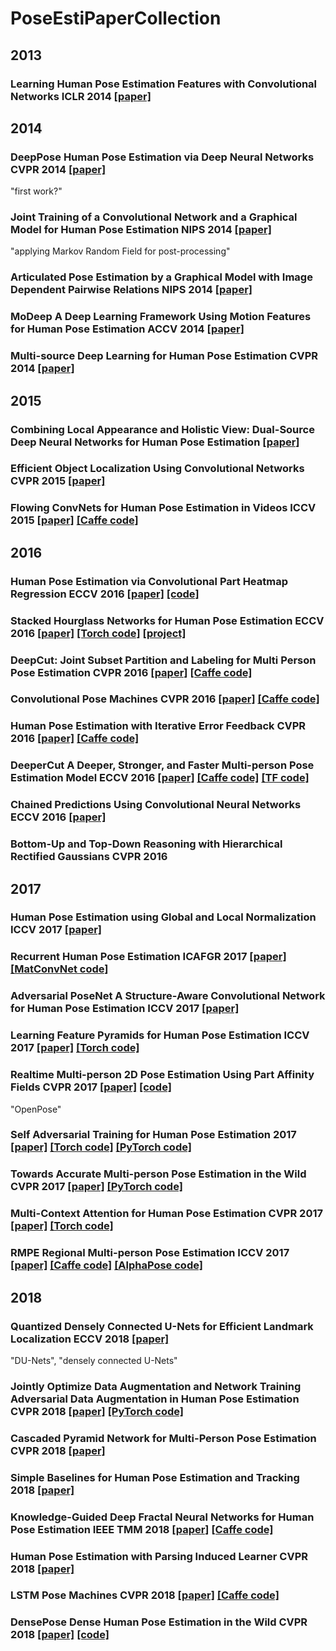 # PoseEstiPaperCollection

## 2013
### Learning Human Pose Estimation Features with Convolutional Networks ICLR 2014 [[paper]](https://arxiv.org/abs/1312.7302)

## 2014
### DeepPose Human Pose Estimation via Deep Neural Networks CVPR 2014 [[paper]](http://www.cv-foundation.org/openaccess/content_cvpr_2014/html/Toshev_DeepPose_Human_Pose_2014_CVPR_paper.html)
"first work?"
### Joint Training of a Convolutional Network and a Graphical Model for Human Pose Estimation NIPS 2014 [[paper]](http://papers.nips.cc/paper/5573-joint-training-of-a-convolutional-network-and-a-graphical-model-for-human-pose-estimation)
"applying Markov Random Field for post-processing"
### Articulated Pose Estimation by a Graphical Model with Image Dependent Pairwise Relations NIPS 2014 [[paper]](http://papers.nips.cc/paper/5291-articulated-pose-estimation-by-a-graphical-model-with-image-dependent-pairwise-relations)
### MoDeep A Deep Learning Framework Using Motion Features for Human Pose Estimation ACCV 2014 [[paper]](https://arxiv.org/abs/1409.7963)
### Multi-source Deep Learning for Human Pose Estimation CVPR 2014 [[paper]](https://ieeexplore.ieee.org/document/6909696/)

## 2015
### Combining Local Appearance and Holistic View: Dual-Source Deep Neural Networks for Human Pose Estimation [[paper]](https://www.cv-foundation.org/openaccess/content_cvpr_2015/html/Fan_Combining_Local_Appearance_2015_CVPR_paper.html)
### Efficient Object Localization Using Convolutional Networks CVPR 2015 [[paper]](https://www.cv-foundation.org/openaccess/content_cvpr_2015/html/Tompson_Efficient_Object_Localization_2015_CVPR_paper.html)
### Flowing ConvNets for Human Pose Estimation in Videos ICCV 2015 [[paper]](https://ieeexplore.ieee.org/document/7410579) [[Caffe code]](https://github.com/tpfister/caffe-heatmap)

## 2016
### Human Pose Estimation via Convolutional Part Heatmap Regression ECCV 2016 [[paper]](https://link.springer.com/chapter/10.1007/978-3-319-46478-7_44) [[code]](https://www.adrianbulat.com/human-pose-estimation)
### Stacked Hourglass Networks for Human Pose Estimation ECCV 2016 [[paper]](https://link.springer.com/chapter/10.1007/978-3-319-46484-8_29) [[Torch code]](https://github.com/anewell/pose-hg-train) [[project]](http://www-personal.umich.edu/~alnewell/pose/)
### DeepCut: Joint Subset Partition and Labeling for Multi Person Pose Estimation CVPR 2016 [[paper]](https://www.cv-foundation.org/openaccess/content_cvpr_2016/html/Pishchulin_DeepCut_Joint_Subset_CVPR_2016_paper.html) [[Caffe code]](https://github.com/eldar/deepcut)
### Convolutional Pose Machines CVPR 2016 [[paper]](https://www.cv-foundation.org/openaccess/content_cvpr_2016/html/Wei_Convolutional_Pose_Machines_CVPR_2016_paper.html) [[Caffe code]](https://github.com/shihenw/convolutional-pose-machines-release)
### Human Pose Estimation with Iterative Error Feedback CVPR 2016 [[paper]](https://www.cv-foundation.org/openaccess/content_cvpr_2016/html/Carreira_Human_Pose_Estimation_CVPR_2016_paper.html) [[Caffe code]](https://github.com/pulkitag/ief)
### DeeperCut A Deeper, Stronger, and Faster Multi-person Pose Estimation Model ECCV 2016 [[paper]](https://link.springer.com/chapter/10.1007/978-3-319-46466-4_3) [[Caffe code]](https://github.com/eldar/deepcut-cnn) [[TF code]](https://github.com/eldar/pose-tensorflow)
### Chained Predictions Using Convolutional Neural Networks ECCV 2016 [[paper]](https://link.springer.com/chapter/10.1007/978-3-319-46493-0_44)
### Bottom-Up and Top-Down Reasoning with Hierarchical Rectified Gaussians CVPR 2016

## 2017
### Human Pose Estimation using Global and Local Normalization ICCV 2017 [[paper]](https://arxiv.org/abs/1709.07220)
### Recurrent Human Pose Estimation ICAFGR 2017 [[paper]](https://ieeexplore.ieee.org/document/7961778/) [[MatConvNet code]](https://github.com/ox-vgg/keypoint_detection)
### Adversarial PoseNet A Structure-Aware Convolutional Network for Human Pose Estimation ICCV 2017 [[paper]](http://openaccess.thecvf.com/content_iccv_2017/html/Chen_Adversarial_PoseNet_A_ICCV_2017_paper.html)
### Learning Feature Pyramids for Human Pose Estimation ICCV 2017 [[paper]](https://arxiv.org/abs/1708.01101) [[Torch code]](https://github.com/bearpaw/PyraNet)
### Realtime Multi-person 2D Pose Estimation Using Part Affinity Fields CVPR 2017 [[paper]](http://openaccess.thecvf.com/content_cvpr_2017/html/Cao_Realtime_Multi-Person_2D_CVPR_2017_paper.html) [[code]](https://github.com/ZheC/Realtime_Multi-Person_Pose_Estimation)
"OpenPose"
### Self Adversarial Training for Human Pose Estimation 2017 [[paper]](https://arxiv.org/abs/1707.02439) [[Torch code]](https://github.com/dongzhuoyao/jessiechouuu-adversarial-pose) [[PyTorch code]](https://github.com/roytseng-tw/adversarial-pose-pytorch)
### Towards Accurate Multi-person Pose Estimation in the Wild CVPR 2017 [[paper]](http://openaccess.thecvf.com/content_cvpr_2017/papers/Papandreou_Towards_Accurate_Multi-Person_CVPR_2017_paper.pdf) [[PyTorch code]](https://github.com/hackiey/keypoints)
### Multi-Context Attention for Human Pose Estimation CVPR 2017 [[paper]](https://arxiv.org/abs/1702.07432) [[Torch code]](https://github.com/bearpaw/pose-attention)
### RMPE Regional Multi-person Pose Estimation ICCV 2017 [[paper]](http://openaccess.thecvf.com/content_ICCV_2017/papers/Fang_RMPE_Regional_Multi-Person_ICCV_2017_paper.pdf) [[Caffe code]](https://github.com/Fang-Haoshu/RMPE) [[AlphaPose code]](https://github.com/MVIG-SJTU/AlphaPose)

## 2018
### Quantized Densely Connected U-Nets for Efficient Landmark Localization ECCV 2018 [[paper]](https://arxiv.org/abs/1808.02194)
"DU-Nets", "densely connected U-Nets"
### Jointly Optimize Data Augmentation and Network Training Adversarial Data Augmentation in Human Pose Estimation CVPR 2018 [[paper]](http://openaccess.thecvf.com/content_cvpr_2018/papers/Peng_Jointly_Optimize_Data_CVPR_2018_paper.pdf) [[PyTorch code]](https://github.com/zhiqiangdon/pose-adv-aug)
### Cascaded Pyramid Network for Multi-Person Pose Estimation CVPR 2018 [[paper]](http://openaccess.thecvf.com/content_cvpr_2018/html/Chen_Cascaded_Pyramid_Network_CVPR_2018_paper.html)
### Simple Baselines for Human Pose Estimation and Tracking 2018 [[paper]](https://arxiv.org/abs/1804.06208)
### Knowledge-Guided Deep Fractal Neural Networks for Human Pose Estimation IEEE TMM 2018 [[paper]](https://ieeexplore.ieee.org/document/8064661) [[Caffe code]](https://github.com/Guanghan/GNet-pose)
### Human Pose Estimation with Parsing Induced Learner CVPR 2018 [[paper]](http://openaccess.thecvf.com/content_cvpr_2018/papers/Nie_Human_Pose_Estimation_CVPR_2018_paper.pdf)
### LSTM Pose Machines CVPR 2018 [[paper]](https://arxiv.org/abs/1712.06316) [[Caffe code]](https://github.com/lawy623/LSTM_Pose_Machines)
### DensePose Dense Human Pose Estimation in the Wild CVPR 2018 [[paper]](https://arxiv.org/abs/1802.00434) [[code]](https://github.com/facebookresearch/DensePose)
